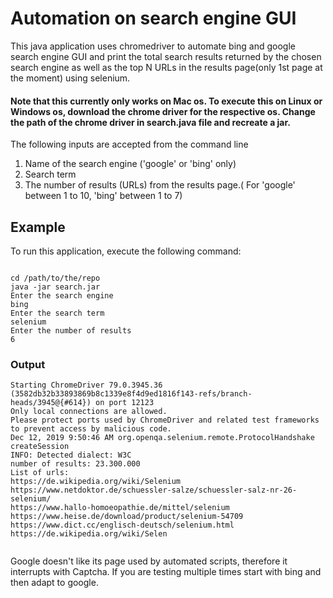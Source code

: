 # Automation on search engine GUI

This java application uses chromedriver to automate bing and google search engine GUI 
and print the total search results returned by  the chosen search engine as well as the top N URLs in the results 
page(only 1st page at the moment) using selenium.

#### Note that this currently only works on Mac os. To execute this on Linux or Windows os, download the chrome driver for the respective os. Change the path of the chrome driver in search.java file and recreate a jar.


The following inputs are accepted from the command line
 1. Name of the search engine ('google' or 'bing' only)
 2. Search term
 3. The number of results (URLs) from the results page.( For 'google' between 1 to  10, 'bing' between 1 to  7)
 

## Example
To run this application, execute the following command:
```shell

cd /path/to/the/repo
java -jar search.jar
Enter the search engine
bing
Enter the search term
selenium
Enter the number of results
6
```
### Output
```shell
Starting ChromeDriver 79.0.3945.36 (3582db32b33893869b8c1339e8f4d9ed1816f143-refs/branch-heads/3945@{#614}) on port 12123
Only local connections are allowed.
Please protect ports used by ChromeDriver and related test frameworks to prevent access by malicious code.
Dec 12, 2019 9:50:46 AM org.openqa.selenium.remote.ProtocolHandshake createSession
INFO: Detected dialect: W3C
number of results: 23.300.000
List of urls: 
https://de.wikipedia.org/wiki/Selenium
https://www.netdoktor.de/schuessler-salze/schuessler-salz-nr-26-selenium/
https://www.hallo-homoeopathie.de/mittel/selenium
https://www.heise.de/download/product/selenium-54709
https://www.dict.cc/englisch-deutsch/selenium.html
https://de.wikipedia.org/wiki/Selen


```
Google doesn't like its page used by automated scripts, therefore it interrupts with Captcha. If you are testing multiple times start with bing and then adapt to google.

